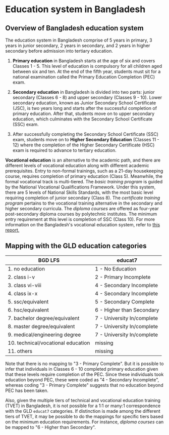 # Education system in Bangladesh

## Overview of Bangladesh education system

The education system in Bangladesh comprise of 5 years in primary, 3 years in junior secondary, 2 years in secondary, and 2 years in higher secondary before admission into tertiary education.

1. **Primary education** in Bangladesh starts at the age of six and covers Classes 1 - 5. This level of education is compulsory for all children aged between six and ten. At the end of the fifth year, students must sit for a national examination called the Primary Education Completion (PEC) exam.

2. **Secondary education** in Bangladesh is divided into two parts: junior secondary (Classes 6 - 8) and upper secondary (Classes 9 - 10). Lower secondary education, known as Junior Secondary School Certificate (JSC), is two years long and starts after the successful completion of primary education. 
After that, students move on to upper secondary education, which culminates with the Secondary School Certificate (SSC) exam.

3. After successfully completing the Secondary School Certificate (SSC) exam, students move on to **Higher Secondary Education** (Classes 11 - 12) where the completion of the Higher Secondary Certificate (HSC) exam is required to advance to tertiary education.

**Vocational education** is an alternative to the academic path, and there are different levels of vocational education along with different academic prerequisites. 
Entry to non-formal trainings, such as a 21-day housekeeping course, requires completion of primary education (Class 5).
Meanwhile, the formal vocational track is multi-tiered. The *basic training program* is guided by the National Vocational Qualifications Framework. Under this system, there are 5 levels of National Skills Standards, with the most basic
level requiring completion of junior secondary (Class 8). The *certificate training program* pertains to the vocational training alternative in the secondary and higher secondary curricula. The *diploma courses* are offered as four-year post-secondary diploma courses by polytechnic institutes. 
The minimum entry requirement at this level is completion of SSC (Class 10). For more information on the Bangladesh's vocational education system, refer to [this report.](Utilities/tvet-hrd-south-asia-bangladesh.pdf)

## Mapping with the GLD education categories

| BGD LFS                              | educat7 |
|--------------------------------------|---------|
| 1. no education                      | 1 - No Education            |
| 2. class i-v                         | 2 - Primary Incomplete      |
| 3. class vi-viii                     | 4 - Secondary Incomplete    |
| 4. class ix-x                        | 4 - Secondary Incomplete    |
| 5. ssc/equivalent                    | 5 - Secondary Complete    |
| 6. hsc/equivalent                    | 6 - Higher than Secondary   |
| 7. bachelor degree/equivalent        | 7 - University In/complete   |
| 8. master degree/equivalent          | 7 - University In/complete     |
| 9. medical/engineering degree        | 7 - University In/complete     |
| 10. technical/vocational   education | missing |
| 11. others                           | missing |

Note that there is no mapping to "3 - Primary Complete". But it is possible to infer that individuals in Classes 6 - 10 completed primary education given that these levels require completion of the PEC. Since these individuals took education beyond PEC, these were coded as "4 - Secondary Incomplete", whereas coding "3 - Primary Complete" suggests that no education beyond PEC has been taken. 

Also, given the multiple tiers of technical and vocational education training (TVET) in Bangladesh, it is not possible for a 1:1 or many:1 correspondence with the GLD `educat7` categories. If distinction is made among the different tiers of TVET, it may be possible to do the mappings for specific tiers based on the minimum education requirements. For instance, *diploma courses* can be mapped to "6 - Higher than Secondary". 
